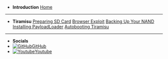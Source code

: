 - **Introduction**
[Home](/)
---
- **Tiramisu**
[Preparing SD Card](/sd)
[Browser Exploit](/browser)
[Backing Up Your NAND](/nand)
[Installing PayloadLoader](/payloadloader)
[Autobooting Tiramisu](/autoboot)
---
- **Socials**
- [![GitHub](https://icongr.am/simple/github.svg?color=808080&size=16)GitHub](https://github.com/skyybrew/wiiu-hbguide)
- [![Youtube](https://icongr.am/simple/youtube.svg?color=808080&size=16)Youtube](https://www.youtube.com/@Jacob-Bjorne/)
